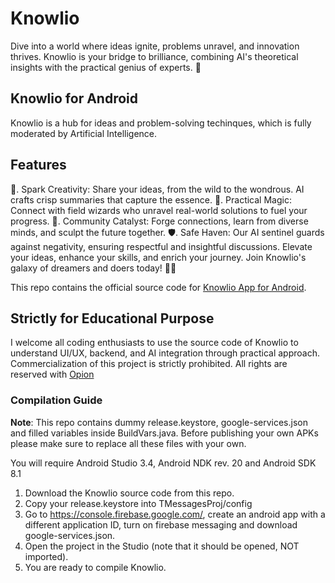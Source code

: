 # Knowlio
Dive into a world where ideas ignite, problems unravel, and innovation thrives. Knowlio is your bridge to brilliance, combining AI's theoretical insights with the practical genius of experts. 🚀
## Knowlio for Android

Knowlio is a hub for ideas and problem-solving techinques, which is fully moderated by Artificial Intelligence.
## Features
🧠. Spark Creativity: Share your ideas, from the wild to the wondrous. AI crafts crisp summaries that capture the essence.
🌟. Practical Magic: Connect with field wizards who unravel real-world solutions to fuel your progress.
🤝. Community Catalyst: Forge connections, learn from diverse minds, and sculpt the future together.
🛡️. Safe Haven: Our AI sentinel guards against negativity, ensuring respectful and insightful discussions.
Elevate your ideas, enhance your skills, and enrich your journey. Join Knowlio's galaxy of dreamers and doers today! 🚀🌌

This repo contains the official source code for [Knowlio App for Android](https://play.google.com/store/apps/details?id=com.orpheum.knowlio).

## Strictly for Educational Purpose

I welcome all coding enthusiasts to use the source code of Knowlio to understand UI/UX, backend, and AI integration through practical approach.
Commercialization of this project is strictly prohibited. All rights are reserved with [Opion](https://play.google.com/store/apps/dev?id=7878540601693008583)

### Compilation Guide

**Note**: This repo contains dummy release.keystore,  google-services.json and filled variables inside BuildVars.java. Before publishing your own APKs please make sure to replace all these files with your own.

You will require Android Studio 3.4, Android NDK rev. 20 and Android SDK 8.1

1. Download the Knowlio source code from this repo.
2. Copy your release.keystore into TMessagesProj/config
3.  Go to https://console.firebase.google.com/, create an android app with a different application ID, turn on firebase messaging and download google-services.json.
4.  Open the project in the Studio (note that it should be opened, NOT imported).
5. You are ready to compile Knowlio.

